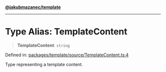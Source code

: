 [**@jakubmazanec/template**](../README.md)

---

# Type Alias: TemplateContent

> **TemplateContent**: `string`

Defined in:
[packages/template/source/TemplateContent.ts:4](https://github.com/jakubmazanec/tools/blob/adfe44f908094c1d1cdf19837842b33066bbd9d7/packages/template/source/TemplateContent.ts#L4)

Type representing a template content.
